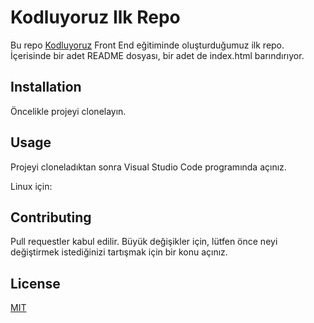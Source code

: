 # Kodluyoruz Ilk Repo

Bu repo [Kodluyoruz](https://www.kodluyoruz.org/) Front End eğitiminde oluşturduğumuz ilk repo. İçerisinde bir adet README dosyası, bir adet de index.html barındırıyor. 

## Installation

Öncelikle projeyi clonelayın. 

## Usage

Projeyi cloneladıktan sonra Visual Studio Code programında açınız. 

Linux için: 

## Contributing

Pull requestler kabul edilir. Büyük değişikler için, lütfen önce neyi değiştirmek istediğinizi tartışmak için bir konu açınız. 

## License 

[MIT](/kodluyoruzilkrepo/LICENSE)
